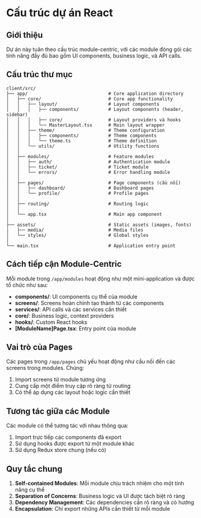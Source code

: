 # Cấu trúc dự án React

## Giới thiệu
Dự án này tuân theo cấu trúc module-centric, với các module đóng gói các tính năng đầy đủ bao gồm UI components, business logic, và API calls.

## Cấu trúc thư mục

```
client/src/
├── app/                              # Core application directory
│   ├── core/                         # Core app functionality
│   │   ├── layout/                   # Layout components
│   │   │   ├── components/           # Layout components (header, sidebar)
│   │   │   ├── core/                 # Layout providers và hooks
│   │   │   └── MasterLayout.tsx      # Main layout wrapper
│   │   ├── theme/                    # Theme configuration
│   │   │   ├── components/           # Theme components
│   │   │   └── theme.ts              # Theme definition
│   │   └── utils/                    # Utility functions
│   │
│   ├── modules/                      # Feature modules
│   │   ├── auth/                     # Authentication module
│   │   ├── ticket/                   # Ticket module
│   │   └── errors/                   # Error handling module
│   │
│   ├── pages/                        # Page components (cầu nối)
│   │   ├── dashboard/                # Dashboard pages
│   │   └── profile/                  # Profile pages
│   │
│   ├── routing/                      # Routing logic
│   │
│   └── app.tsx                       # Main app component
│
├── assets/                           # Static assets (images, fonts)
│   ├── media/                        # Media files
│   └── styles/                       # Global styles
│
└── main.tsx                          # Application entry point
```

## Cách tiếp cận Module-Centric

Mỗi module trong `/app/modules` hoạt động như một mini-application và được tổ chức như sau:

- **components/**: UI components cụ thể của module
- **screens/**: Screens hoàn chỉnh tạo thành từ các components
- **services/**: API calls và các services cần thiết
- **core/**: Business logic, context providers
- **hooks/**: Custom React hooks
- **[ModuleName]Page.tsx**: Entry point của module

## Vai trò của Pages

Các pages trong `/app/pages` chủ yếu hoạt động như cầu nối đến các screens trong modules. Chúng:

1. Import screens từ module tương ứng
2. Cung cấp một điểm truy cập rõ ràng từ routing
3. Có thể áp dụng các layout hoặc logic cần thiết

## Tương tác giữa các Module

Các module có thể tương tác với nhau thông qua:

1. Import trực tiếp các components đã export
2. Sử dụng hooks được export từ một module khác
3. Sử dụng Redux store chung (nếu có)

## Quy tắc chung

1. **Self-contained Modules**: Mỗi module chịu trách nhiệm cho một tính năng cụ thể
2. **Separation of Concerns**: Business logic và UI được tách biệt rõ ràng
3. **Dependency Management**: Các dependencies cần rõ ràng và có hướng
4. **Encapsulation**: Chỉ export những APIs cần thiết từ mỗi module
